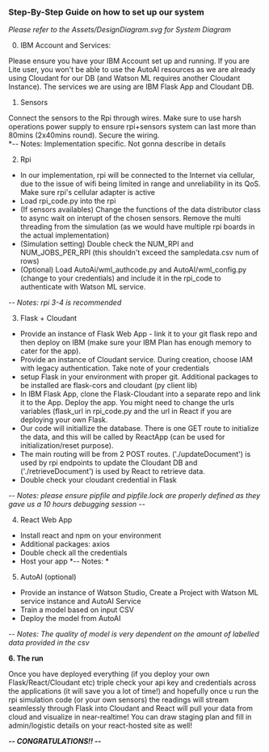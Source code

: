 ### Step-By-Step Guide on how to set up our system

_Please refer to the Assets/DesignDiagram.svg for System Diagram_

0. IBM Account and Services:

Please ensure you have your IBM Account set up and running. If you are Lite user, you won't be able to use the AutoAI resources as we are already using Cloudant for our DB (and Watson ML requires another Cloudant Instance). 
The services we are using are IBM Flask App and Cloudant DB. 

1. Sensors

Connect the sensors to the Rpi through wires. Make sure to use harsh operations power supply to ensure rpi+sensors system can last more than 80mins (2x40mins round). Secure the wiring.  
*-- Notes: Implementation specific. Not gonna describe in details

2. Rpi 

- In our implementation, rpi will be connected to the Internet via cellular, due to the issue of wifi being limited in range and unreliability in its QoS. Make sure rpi's cellular adapter is active 
- Load rpi_code.py into the rpi
- (If sensors availables) Change the functions of the data distributor class to async wait on interupt of the chosen sensors. Remove the multi threading from the simulation (as we would have multiple rpi boards in the actual implementation)
- (Simulation setting) Double check the NUM_RPI and NUM_JOBS_PER_RPI (this shouldn't exceed the sampledata.csv num of rows)
- (Optional) Load AutoAi/wml_authcode.py and AutoAI/wml_config.py (change to your credentials) and include it in the rpi_code to authenticate with Watson ML service. 

*-- Notes: rpi 3-4 is recommended*

3. Flask + Cloudant

- Provide an instance of Flask Web App  - link it to your git flask repo and then deploy on IBM (make sure your IBM Plan has enough memory to cater for the app). 
- Provide an instance of Cloudant service. During creation, choose IAM with legacy authentication. Take note of your credentials 
- setup Flask in your environment with proper git. Additional packages to be installed are flask-cors and cloudant (py client lib)
- In IBM Flask App, clone the Flask-Cloudant into a separate repo and link it to the App. Deploy the app. You might need to change the urls variables (flask_url in rpi_code.py and the url in React if you are deploying your own Flask.
- Our code will initiallize the database. There is one GET route to initialize the data, and this will be called by ReactApp (can be used for initialization/reset purpose).  
- The main routing will be from 2 POST routes. ('./updateDocument') is used by rpi endpoints to update the Cloudant DB and ('./retrieveDocument') is used by React to retrieve data. 
- Double check your cloudant credential in Flask

*-- Notes: please ensure pipfile and pipfile.lock are properly defined as they gave us a 10 hours debugging session --*

4. React Web App

- Install react and npm on your environment
- Additional packages: axios 
- Double check all the credentials
- Host your app
*-- Notes: *

5. AutoAI (optional)

- Provide an instance of Watson Studio, Create a Project with Watson ML service instance and AutoAI Service
- Train a model based on input CSV
- Deploy the model from AutoAI 

*-- Notes: The quality of model is very dependent on the amount of labelled data provided in the csv*

**6. The run**

Once you have deployed everything (if you deploy your own Flask/React/Cloudant etc) triple check your api key and credentials across the applications (it will save you a lot of time!) and hopefully once u run the rpi simulation code (or your own sensors) the readings will stream seamlessly through Flask into Cloudant and React will pull your data from cloud and visualize in near-realtime! You can draw staging plan and fill in admin/logistic details on your react-hosted site as well! 

**_-- CONGRATULATIONS!! --_**
